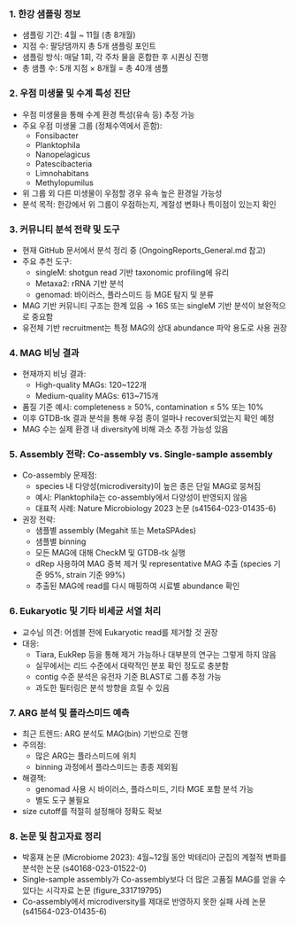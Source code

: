### 1. 한강 샘플링 정보
  - 샘플링 기간: 4월 ~ 11월 (총 8개월)
  - 지점 수: 팔당댐까지 총 5개 샘플링 포인트
  - 샘플링 방식: 매달 1회, 각 주차 물을 혼합한 후 시퀀싱 진행
  - 총 샘플 수: 5개 지점 × 8개월 = 총 40개 샘플

### 2. 우점 미생물 및 수계 특성 진단
  - 우점 미생물을 통해 수계 환경 특성(유속 등) 추정 가능
  - 주요 우점 미생물 그룹 (정체수역에서 흔함):
    - Fonsibacter
    - Planktophila
    - Nanopelagicus
    - Patescibacteria
    - Limnohabitans
    - Methylopumilus
  - 위 그룹 외 다른 미생물이 우점할 경우 유속 높은 환경일 가능성
  - 분석 목적: 한강에서 위 그룹이 우점하는지, 계절성 변화나 특이점이 있는지 확인

### 3. 커뮤니티 분석 전략 및 도구
  - 현재 GitHub 문서에서 분석 정리 중 (OngoingReports_General.md 참고)
  - 주요 추천 도구:
    - singleM: shotgun read 기반 taxonomic profiling에 유리
    - Metaxa2: rRNA 기반 분석
    - genomad: 바이러스, 플라스미드 등 MGE 탐지 및 분류
  - MAG 기반 커뮤니티 구조는 한계 있음 → 16S 또는 singleM 기반 분석이 보완적으로 중요함
  - 유전체 기반 recruitment는 특정 MAG의 상대 abundance 파악 용도로 사용 권장

### 4. MAG 비닝 결과
  - 현재까지 비닝 결과:
    - High-quality MAGs: 120~122개
    - Medium-quality MAGs: 613~715개
  - 품질 기준 예시: completeness ≥ 50%, contamination ≤ 5% 또는 10%
  - 이후 GTDB-tk 결과 분석을 통해 우점 종이 얼마나 recover되었는지 확인 예정
  - MAG 수는 실제 환경 내 diversity에 비해 과소 추정 가능성 있음

### 5. Assembly 전략: Co-assembly vs. Single-sample assembly
  - Co-assembly 문제점:
    - species 내 다양성(microdiversity)이 높은 종은 단일 MAG로 뭉쳐짐
    - 예시: Planktophila는 co-assembly에서 다양성이 반영되지 않음
    - 대표적 사례: Nature Microbiology 2023 논문 (s41564-023-01435-6)
  - 권장 전략:
    - 샘플별 assembly (Megahit 또는 MetaSPAdes)
    - 샘플별 binning
    - 모든 MAG에 대해 CheckM 및 GTDB-tk 실행
    - dRep 사용하여 MAG 중복 제거 및 representative MAG 추출 (species 기준 95%, strain 기준 99%)
    - 추출된 MAG에 read를 다시 매핑하여 시료별 abundance 확인

### 6. Eukaryotic 및 기타 비세균 서열 처리
  - 교수님 의견: 어셈블 전에 Eukaryotic read를 제거할 것 권장
  - 대응:
    - Tiara, EukRep 등을 통해 제거 가능하나 대부분의 연구는 그렇게 하지 않음
    - 실무에서는 리드 수준에서 대략적인 분포 확인 정도로 충분함
    - contig 수준 분석은 유전자 기준 BLAST로 그룹 추정 가능
    - 과도한 필터링은 분석 방향을 흐릴 수 있음

### 7. ARG 분석 및 플라스미드 예측
  - 최근 트렌드: ARG 분석도 MAG(bin) 기반으로 진행
  - 주의점:
    - 많은 ARG는 플라스미드에 위치
    - binning 과정에서 플라스미드는 종종 제외됨
  - 해결책:
    - genomad 사용 시 바이러스, 플라스미드, 기타 MGE 포함 분석 가능
    - 별도 도구 불필요
  - size cutoff를 적절히 설정해야 정확도 확보

### 8. 논문 및 참고자료 정리
  - 박홍재 논문 (Microbiome 2023): 4월~12월 동안 박테리아 군집의 계절적 변화를 분석한 논문 (s40168-023-01522-0)
  - Single-sample assembly가 Co-assembly보다 더 많은 고품질 MAG를 얻을 수 있다는 시각자료 논문 (figure_331719795)
  - Co-assembly에서 microdiversity를 제대로 반영하지 못한 실패 사례 논문 (s41564-023-01435-6)
